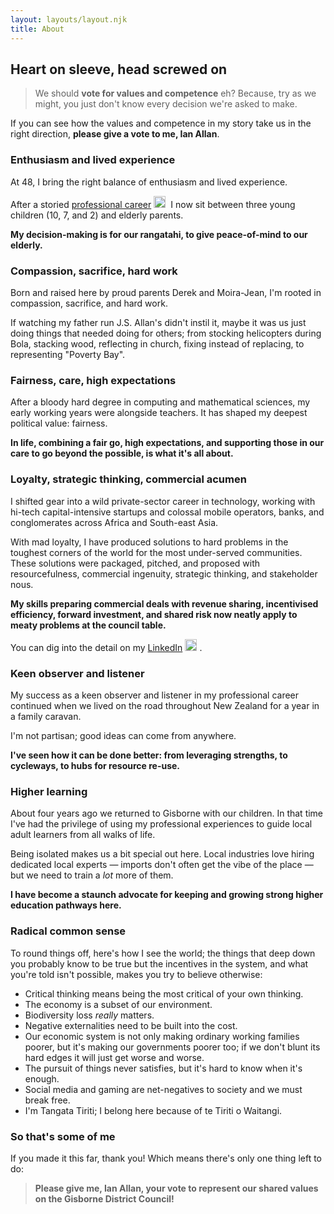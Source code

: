 ```yaml
---
layout: layouts/layout.njk
title: About
---
```


## Heart on sleeve, head screwed on

> We should **vote for values and competence** eh? Because, try as we might, you just don't know every decision we're asked to make.

If you can see how the values and competence in my story take us in the right direction, **please give a vote to me, Ian Allan**.

### Enthusiasm and lived experience

At 48, I bring the right balance of enthusiasm and lived experience.

After a storied <a href="https://www.linkedin.com/in/ianallan/" target="_blank" title="You can find all the details on my LinkedIn">professional career</a> <a href="https://www.linkedin.com/in/ianallan/" target="_blank" title="You can find all the details on my LinkedIn"><img src="../images/li-icon.png" style="width:1.2rem; padding-right: 4px;"></a> I now sit between three young children (10, 7, and 2) and elderly parents. 

**My decision-making is for our rangatahi, to give peace-of-mind to our elderly.**

### Compassion, sacrifice, hard work

Born and raised here by proud parents Derek and Moira-Jean, I'm rooted in compassion, sacrifice, and hard work. 

If watching my father run J.S. Allan's didn't instil it, maybe it was us just doing things that needed doing for others; from stocking helicopters during Bola, stacking wood, reflecting in church, fixing instead of replacing, to representing "Poverty Bay".

### Fairness, care, high expectations 

After a bloody hard degree in computing and mathematical sciences, my early working years were alongside teachers. It has shaped my deepest political value: fairness. 

**In life, combining a fair go, high expectations, and supporting those in our care to go beyond the possible, is what it's all about.**

### Loyalty, strategic thinking, commercial acumen

I shifted gear into a wild private-sector career in technology, working with hi-tech capital-intensive startups and colossal mobile operators, banks, and conglomerates across Africa and South-east Asia. 

With mad loyalty, I have produced solutions to hard problems in the toughest corners of the world for the most under-served communities. These solutions were packaged, pitched, and proposed with resourcefulness, commercial ingenuity, strategic thinking, and stakeholder nous.

**My skills preparing commercial deals with revenue sharing, incentivised efficiency, forward investment, and shared risk now neatly apply to meaty problems at the council table.**

You can dig into the detail on my <a href="https://www.linkedin.com/in/ianallan/" target="_blank" title="You can find all the details on my LinkedIn">LinkedIn</a> <a href="https://www.linkedin.com/in/ianallan/" target="_blank" title="You can find all the details on my LinkedIn"><img src="../images/li-icon.png" style="width:1.2rem; padding-right: 4px;"></a>.

### Keen observer and listener

My success as a keen observer and listener in my professional career continued when we lived on the road throughout New Zealand for a year in a family caravan.

I'm not partisan; good ideas can come from anywhere. 

**I've seen how it can be done better: from leveraging strengths, to cycleways, to hubs for resource re-use.**

### Higher learning 

About four years ago we returned to Gisborne with our children. In that time I've had the privilege of using my professional experiences to guide local adult learners from all walks of life. 

Being isolated makes us a bit special out here. Local industries love hiring dedicated local experts &mdash; imports don't often get the vibe of the place &mdash; but we need to train a *lot* more of them. 

**I have become a staunch advocate for keeping and growing strong higher education pathways here.**

### Radical common sense

To round things off, here's how I see the world; the things that deep down you probably know to be true but the incentives in the system, and what you're told isn't possible, makes you try to believe otherwise:

- Critical thinking means being the most critical of your own thinking.
- The economy is a subset of our environment.
- Biodiversity loss *really* matters.
- Negative externalities need to be built into the cost.
- Our economic system is not only making ordinary working families poorer, but it's making our governments poorer too; if we don't blunt its hard edges it will just get worse and worse.
- The pursuit of things never satisfies, but it's hard to know when it's enough.
- Social media and gaming are net-negatives to society and we must break free.
- I'm Tangata Tiriti; I belong here because of te Tiriti o Waitangi.

### So that's some of me

If you made it this far, thank you! Which means there's only one thing left to do: 

>**Please give me, Ian Allan, your vote to represent our shared values on the Gisborne District Council!**
